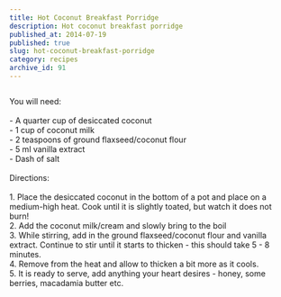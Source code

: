 ```yaml
---
title: Hot Coconut Breakfast Porridge
description: Hot coconut breakfast porridge
published_at: 2014-07-19
published: true
slug: hot-coconut-breakfast-porridge
category: recipes
archive_id: 91
---
```


<div><img src="/assets/images/articles/coconut_porridge.jpg" alt=""><p class="caption"></p>You will need:<br><br>
- A quarter cup of desiccated coconut<br>
- 1 cup of coconut milk <br>
- 2 teaspoons of ground flaxseed/coconut flour<br>
- 5 ml vanilla extract<br>
- Dash of salt<br><br>
Directions:<br><br>
1. Place the desiccated coconut in the bottom of a pot and place on a medium-high heat. Cook until it is slightly toated, but watch it does not burn!<br>
2. Add the coconut milk/cream and slowly bring to the boil<br>
3. While stirring, add in the ground flaxseed/coconut flour and vanilla extract. Continue to stir until it starts to thicken - this should take 5 - 8 minutes.<br>
4. Remove from the heat and allow to thicken a bit more as it cools.<br>
5. It is ready to serve, add anything your heart desires - honey, some berries, macadamia butter etc.</div>